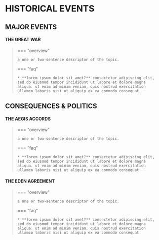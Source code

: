 # HISTORICAL EVENTS
## MAJOR EVENTS

#### THE GREAT WAR
> === "overview"
> 
>     a one or two-sentence descriptor of the topic.
>     
> === "faq"
> 
>     * **lorem ipsum dolor sit amet?** consectetur adipiscing elit, sed do eiusmod tempor incididunt ut labore et dolore magna aliqua. ut enim ad minim veniam, quis nostrud exercitation ullamco laboris nisi ut aliquip ex ea commodo consequat.

## CONSEQUENCES & POLITICS

#### THE AEGIS ACCORDS
> === "overview"
> 
>     a one or two-sentence descriptor of the topic.
>     
> === "faq"
> 
>     * **lorem ipsum dolor sit amet?** consectetur adipiscing elit, sed do eiusmod tempor incididunt ut labore et dolore magna aliqua. ut enim ad minim veniam, quis nostrud exercitation ullamco laboris nisi ut aliquip ex ea commodo consequat.

#### THE EDEN AGREEMENT
> === "overview"
> 
>     a one or two-sentence descriptor of the topic.
>     
> === "faq"
> 
>     * **lorem ipsum dolor sit amet?** consectetur adipiscing elit, sed do eiusmod tempor incididunt ut labore et dolore magna aliqua. ut enim ad minim veniam, quis nostrud exercitation ullamco laboris nisi ut aliquip ex ea commodo consequat.